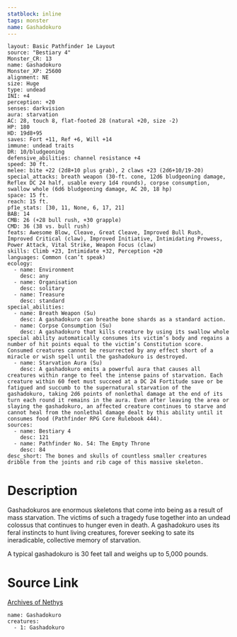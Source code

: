 ```yaml
---
statblock: inline
tags: monster
name: Gashadokuro
---
```

```statblock
layout: Basic Pathfinder 1e Layout
source: "Bestiary 4"
Monster_CR: 13
name: Gashadokuro
Monster_XP: 25600
alignment: NE
size: Huge
type: undead
INI: +4
perception: +20
senses: darkvision
aura: starvation
AC: 28, touch 8, flat-footed 28 (natural +20, size -2)
HP: 180
HD: 19d8+95
saves: Fort +11, Ref +6, Will +14
immune: undead traits
DR: 10/bludgeoning
defensive_abilities: channel resistance +4
speed: 30 ft.
melee: bite +22 (2d8+10 plus grab), 2 claws +23 (2d6+10/19-20)
special_attacks: breath weapon (30-ft. cone, 12d6 bludgeoning damage, Reflex DC 24 half, usable every 1d4 rounds), corpse consumption, swallow whole (6d6 bludgeoning damage, AC 20, 18 hp)
space: 15 ft.
reach: 15 ft.
pf1e_stats: [30, 11, None, 6, 17, 21]
BAB: 14
CMB: 26 (+28 bull rush, +30 grapple)
CMD: 36 (38 vs. bull rush)
feats: Awesome Blow, Cleave, Great Cleave, Improved Bull Rush, Improved Critical (claw), Improved Initiative, Intimidating Prowess, Power Attack, Vital Strike, Weapon Focus (claw)
skills: Climb +23, Intimidate +32, Perception +20
languages: Common (can’t speak)
ecology:
  - name: Environment
    desc: any
  - name: Organisation
    desc: solitary
  - name: Treasure
    desc: standard
special_abilities:
  - name: Breath Weapon (Su)
    desc: A gashadokuro can breathe bone shards as a standard action.
  - name: Corpse Consumption (Su)
    desc: A gashadokuro that kills creature by using its swallow whole special ability automatically consumes its victim’s body and regains a number of hit points equal to the victim’s Constitution score. Consumed creatures cannot be resurrected by any effect short of a miracle or wish spell until the gashadokuro is destroyed.
  - name: Starvation Aura (Su)
    desc: A gashadokuro emits a powerful aura that causes all creatures within range to feel the intense pains of starvation. Each creature within 60 feet must succeed at a DC 24 Fortitude save or be fatigued and succumb to the supernatural starvation of the gashadokuro, taking 2d6 points of nonlethal damage at the end of its turn each round it remains in the aura. Even after leaving the area or slaying the gashadokuro, an affected creature continues to starve and cannot heal from the nonlethal damage dealt by this ability until it consumes food (Pathfinder RPG Core Rulebook 444).
sources:
  - name: Bestiary 4
    desc: 121
  - name: Pathfinder No. 54: The Empty Throne
    desc: 84
desc_short: The bones and skulls of countless smaller creatures dribble from the joints and rib cage of this massive skeleton.
```
# Description
Gashadokuros are enormous skeletons that come into being as a result of mass starvation. The victims of such a tragedy fuse together into an undead colossus that continues to hunger even in death. A gashadokuro uses its feral instincts to hunt living creatures, forever seeking to sate its ineradicable, collective memory of starvation.

A typical gashadokuro is 30 feet tall and weighs up to 5,000 pounds.
# Source Link
[Archives of Nethys](https://aonprd.com/MonsterDisplay.aspx?ItemName=Gashadokuro)
```encounter-table
name: Gashadokuro
creatures:
  - 1: Gashadokuro
```
